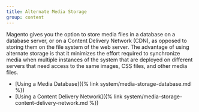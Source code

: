 ```yaml
---
title: Alternate Media Storage
group: content
---
```


Magento gives you the option to store media files in a database on a database server, or on a Content Delivery Network (CDN), as opposed to storing them on the file system of the web server. The advantage of using alternate storage is that it minimizes the effort required to synchronize media when multiple instances of the system that are deployed on different servers that need access to the same images, CSS files, and other media files.

- [Using a Media Database]({% link system/media-storage-database.md %})
- [Using a Content Delivery Network]({% link system/media-storage-content-delivery-network.md %})
